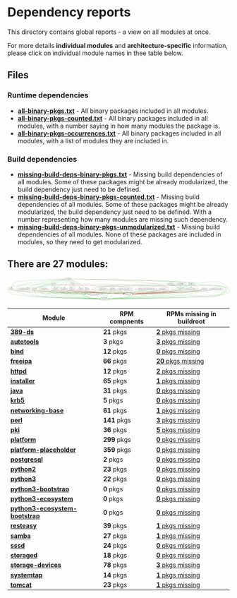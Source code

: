 # Dependency reports

This directory contains global reports - a view on all modules at once.

For more details **individual modules** and **architecture-specific** information, please click on individual module names in thee table below.

## Files

### Runtime dependencies

* [**all-binary-pkgs.txt**](all-binary-pkgs.txt) - All binary packages included in all modules.
* [**all-binary-pkgs-counted.txt**](all-binary-pkgs-counted.txt) - All binary packages included in all modules, with a number saying in how many modules the package is.
* [**all-binary-pkgs-occurrences.txt**](all-binary-pkgs-occurrences.txt) - All binary packages included in all modules, with a list of modules they are included in.

### Build dependencies

* [**missing-build-deps-binary-pkgs.txt**](missing-build-deps-binary-pkgs.txt) - Missing build dependencies of all modules. Some of these packages might be already modularized, the build dependency just need to be defined.
* [**missing-build-deps-binary-pkgs-counted.txt**](missing-build-deps-binary-pkgs-counted.txt) - Missing build dependencies of all modules. Some of these packages might be already modularized, the build dependency just need to be defined. With a number representing how many modules are missing such dependency.
* [**missing-build-deps-binary-pkgs-unmodularized.txt**](missing-build-deps-binary-pkgs-unmodularized.txt) - Missing build dependencies of all modules. None of these packages are included in modules, so they need to get modularized.

## There are 27 modules:

![module-deps](../img/module-deps.png)

| Module | RPM compnents | RPMs missing in buildroot |
|---|---|---|
| [**389-ds**](../modules/389-ds) | **21** pkgs | [**2** pkgs missing](../modules/389-ds/all/buildtime-binary-packages-short.txt) |
| [**autotools**](../modules/autotools) | **3** pkgs | [**3** pkgs missing](../modules/autotools/all/buildtime-binary-packages-short.txt) |
| [**bind**](../modules/bind) | **12** pkgs | [**0** pkgs missing](../modules/bind/all/buildtime-binary-packages-short.txt) |
| [**freeipa**](../modules/freeipa) | **66** pkgs | [**20** pkgs missing](../modules/freeipa/all/buildtime-binary-packages-short.txt) |
| [**httpd**](../modules/httpd) | **12** pkgs | [**2** pkgs missing](../modules/httpd/all/buildtime-binary-packages-short.txt) |
| [**installer**](../modules/installer) | **65** pkgs | [**1** pkgs missing](../modules/installer/all/buildtime-binary-packages-short.txt) |
| [**java**](../modules/java) | **31** pkgs | [**0** pkgs missing](../modules/java/all/buildtime-binary-packages-short.txt) |
| [**krb5**](../modules/krb5) | **5** pkgs | [**0** pkgs missing](../modules/krb5/all/buildtime-binary-packages-short.txt) |
| [**networking-base**](../modules/networking-base) | **61** pkgs | [**1** pkgs missing](../modules/networking-base/all/buildtime-binary-packages-short.txt) |
| [**perl**](../modules/perl) | **141** pkgs | [**3** pkgs missing](../modules/perl/all/buildtime-binary-packages-short.txt) |
| [**pki**](../modules/pki) | **36** pkgs | [**5** pkgs missing](../modules/pki/all/buildtime-binary-packages-short.txt) |
| [**platform**](../modules/platform) | **299** pkgs | [**0** pkgs missing](../modules/platform/all/buildtime-binary-packages-short.txt) |
| [**platform-placeholder**](../modules/platform-placeholder) | **359** pkgs | [**0** pkgs missing](../modules/platform-placeholder/all/buildtime-binary-packages-short.txt) |
| [**postgresql**](../modules/postgresql) | **2** pkgs | [**0** pkgs missing](../modules/postgresql/all/buildtime-binary-packages-short.txt) |
| [**python2**](../modules/python2) | **23** pkgs | [**0** pkgs missing](../modules/python2/all/buildtime-binary-packages-short.txt) |
| [**python3**](../modules/python3) | **22** pkgs | [**0** pkgs missing](../modules/python3/all/buildtime-binary-packages-short.txt) |
| [**python3-bootstrap**](../modules/python3-bootstrap) | **0** pkgs | [**0** pkgs missing](../modules/python3-bootstrap/all/buildtime-binary-packages-short.txt) |
| [**python3-ecosystem**](../modules/python3-ecosystem) | **0** pkgs | [**0** pkgs missing](../modules/python3-ecosystem/all/buildtime-binary-packages-short.txt) |
| [**python3-ecosystem-bootstrap**](../modules/python3-ecosystem-bootstrap) | **0** pkgs | [**0** pkgs missing](../modules/python3-ecosystem-bootstrap/all/buildtime-binary-packages-short.txt) |
| [**resteasy**](../modules/resteasy) | **39** pkgs | [**1** pkgs missing](../modules/resteasy/all/buildtime-binary-packages-short.txt) |
| [**samba**](../modules/samba) | **27** pkgs | [**1** pkgs missing](../modules/samba/all/buildtime-binary-packages-short.txt) |
| [**sssd**](../modules/sssd) | **24** pkgs | [**0** pkgs missing](../modules/sssd/all/buildtime-binary-packages-short.txt) |
| [**storaged**](../modules/storaged) | **18** pkgs | [**0** pkgs missing](../modules/storaged/all/buildtime-binary-packages-short.txt) |
| [**storage-devices**](../modules/storage-devices) | **78** pkgs | [**3** pkgs missing](../modules/storage-devices/all/buildtime-binary-packages-short.txt) |
| [**systemtap**](../modules/systemtap) | **14** pkgs | [**1** pkgs missing](../modules/systemtap/all/buildtime-binary-packages-short.txt) |
| [**tomcat**](../modules/tomcat) | **23** pkgs | [**1** pkgs missing](../modules/tomcat/all/buildtime-binary-packages-short.txt) |

